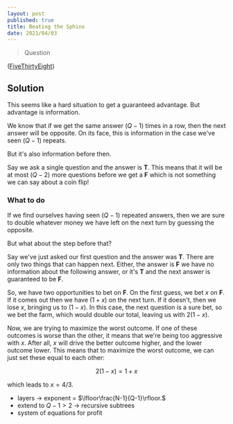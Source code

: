 ```yaml
---
layout: post
published: true
title: Beating the Sphinx
date: 2021/04/03
---
```


>Question

<!--more-->

([FiveThirtyEight](URL))

## Solution

This seems like a hard situation to get a guaranteed advantage. But advantage is information. 

We know that if we get the same answer $\left(Q-1\right)$ times in a row, then the next answer will be opposite. On its face, this is information in the case we've seen $(Q-1)$ repeats. 

But it's also information before then. 

Say we ask a single question and the answer is $\mathbf{T}.$ This means that it will be at most $(Q-2)$ more questions before we get a $\mathbf{F}$ which is not something we can say about a coin flip!

### What to do

If we find ourselves having seen $(Q-1)$ repeated answers, then we are sure to double whatever money we have left on the next turn by guessing the opposite.

But what about the step before that? 

Say we've just asked our first question and the answer was $\mathbf{T}.$ There are only two things that can happen next. Either, the answer is $\mathbf{F}$ we have no information about the following answer, or it's $\mathbf{T}$ and the next answer is guaranteed to be $\mathbf{F}.$

So, we have two opportunities to bet on $\mathbf{F}.$ On the first guess, we bet $x$ on $\mathbf{F}.$ If it comes out then we have $(1+x)$ on the next turn. If it doesn't, then we lose $x,$ bringing us to $\left(1-x\right).$ In this case, the next question is a sure bet, so we bet the farm, which would double our total, leaving us with $2(1-x).$ 

Now, we are trying to maximize the worst outcome. If one of these outcomes is worse than the other, it means that we're being too aggressive with $x.$ After all, $x$ will drive the better outcome higher, and the lower outcome lower. This means that to maximize the worst outcome, we can just set these equal to each other:

$$ 2(1-x) = 1 + x$$

which leads to $x = 4/3.$


- layers -> exponent = $\lfloor\frac{N-1}{Q-1}\rfloor.$
- extend to $Q - 1 > 2$ -> recursive subtrees
- system of equations for profit 


<br>
